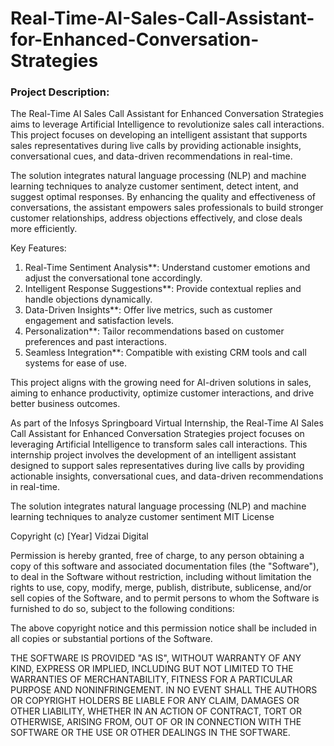# Real-Time-AI-Sales-Call-Assistant-for-Enhanced-Conversation-Strategies
### Project Description:  
The Real-Time AI Sales Call Assistant for Enhanced Conversation Strategies aims to leverage Artificial Intelligence to revolutionize sales call interactions. This project focuses on developing an intelligent assistant that supports sales representatives during live calls by providing actionable insights, conversational cues, and data-driven recommendations in real-time.  

The solution integrates natural language processing (NLP) and machine learning techniques to analyze customer sentiment, detect intent, and suggest optimal responses. By enhancing the quality and effectiveness of conversations, the assistant empowers sales professionals to build stronger customer relationships, address objections effectively, and close deals more efficiently.  

Key Features:  
1. Real-Time Sentiment Analysis**: Understand customer emotions and adjust the conversational tone accordingly.  
2. Intelligent Response Suggestions**: Provide contextual replies and handle objections dynamically.  
3. Data-Driven Insights**: Offer live metrics, such as customer engagement and satisfaction levels.  
4. Personalization**: Tailor recommendations based on customer preferences and past interactions.  
5. Seamless Integration**: Compatible with existing CRM tools and call systems for ease of use.  

This project aligns with the growing need for AI-driven solutions in sales, aiming to enhance productivity, optimize customer interactions, and drive better business outcomes.

As part of the Infosys Springboard Virtual Internship, the Real-Time AI Sales Call Assistant for Enhanced Conversation Strategies project focuses on leveraging Artificial Intelligence to transform sales call interactions. This internship project involves the development of an intelligent assistant designed to support sales representatives during live calls by providing actionable insights, conversational cues, and data-driven recommendations in real-time.  

The solution integrates natural language processing (NLP) and machine learning techniques to analyze customer sentiment
MIT License

Copyright (c) [Year] Vidzai Digital

Permission is hereby granted, free of charge, to any person obtaining a copy
of this software and associated documentation files (the "Software"), to deal
in the Software without restriction, including without limitation the rights
to use, copy, modify, merge, publish, distribute, sublicense, and/or sell
copies of the Software, and to permit persons to whom the Software is
furnished to do so, subject to the following conditions:

The above copyright notice and this permission notice shall be included in all
copies or substantial portions of the Software.

THE SOFTWARE IS PROVIDED "AS IS", WITHOUT WARRANTY OF ANY KIND, EXPRESS OR
IMPLIED, INCLUDING BUT NOT LIMITED TO THE WARRANTIES OF MERCHANTABILITY,
FITNESS FOR A PARTICULAR PURPOSE AND NONINFRINGEMENT. IN NO EVENT SHALL THE
AUTHORS OR COPYRIGHT HOLDERS BE LIABLE FOR ANY CLAIM, DAMAGES OR OTHER
LIABILITY, WHETHER IN AN ACTION OF CONTRACT, TORT OR OTHERWISE, ARISING FROM,
OUT OF OR IN CONNECTION WITH THE SOFTWARE OR THE USE OR OTHER DEALINGS IN THE
SOFTWARE.
